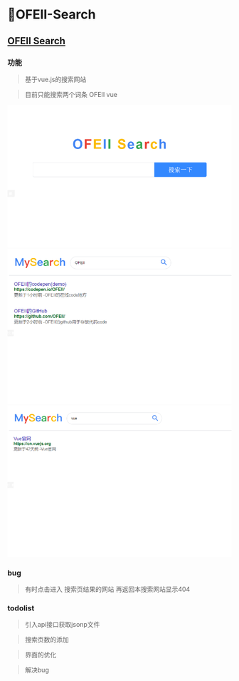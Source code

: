 # 🍳OFEII-Search
## [OFEII Search](https://ofeii.github.io/demo/welfare)
### 功能
>基于vue.js的搜索网站

>目前只能搜索两个词条 OFEII  vue

![img1](/images/search4.png)
![img2](/images/search2.png)
![img3](/images/search3.png)

### bug
>有时点击进入 搜索页结果的网站 再返回本搜索网站显示404

### todolist
>引入api接口获取jsonp文件

>搜索页数的添加

>界面的优化

>解决bug



